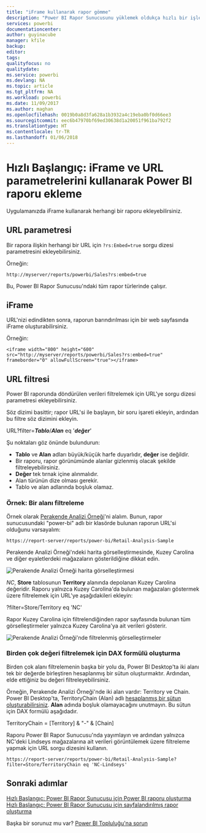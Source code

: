 ```yaml
---
title: "iFrame kullanarak rapor gömme"
description: "Power BI Rapor Sunucusunu yüklemek oldukça hızlı bir işlemdir. İndirmede işleminden yükleme ve yapılandırma aşamasına kadar geçen birkaç dakika içinde çalışmaya başlayabilirsiniz."
services: powerbi
documentationcenter: 
author: guyinacube
manager: kfile
backup: 
editor: 
tags: 
qualityfocus: no
qualitydate: 
ms.service: powerbi
ms.devlang: NA
ms.topic: article
ms.tgt_pltfrm: NA
ms.workload: powerbi
ms.date: 11/09/2017
ms.author: maghan
ms.openlocfilehash: 0019b0a8d3fa628a1b3932a4c19eba0bf0d66ee3
ms.sourcegitcommit: eec6b47970bf69ed30638d1a20051f961ba792f2
ms.translationtype: HT
ms.contentlocale: tr-TR
ms.lasthandoff: 01/06/2018
---
```

# <a name="quickstart-embed-a-power-bi-report-using-an-iframe-and-url-parameters"></a>Hızlı Başlangıç: iFrame ve URL parametrelerini kullanarak Power BI raporu ekleme

Uygulamanızda iFrame kullanarak herhangi bir raporu ekleyebilirsiniz. 

## <a name="url-parameter"></a>URL parametresi

Bir rapora ilişkin herhangi bir URL için `?rs:Embed=true` sorgu dizesi parametresini ekleyebilirsiniz.

Örneğin:

```
http://myserver/reports/powerbi/Sales?rs:embed=true
```

Bu, Power BI Rapor Sunucusu'ndaki tüm rapor türlerinde çalışır.

## <a name="iframe"></a>iFrame

URL'nizi edindikten sonra, raporun barındırılması için bir web sayfasında iFrame oluşturabilirsiniz.

Örneğin:

```
<iframe width="800" height="600" src="http://myserver/reports/powerbi/Sales?rs:embed=true" frameborder="0" allowFullScreen="true"></iframe>
```

## <a name="url-filter"></a>URL filtresi

Power BI raporunda döndürülen verileri filtrelemek için URL'ye sorgu dizesi parametresi ekleyebilirsiniz.

Söz dizimi basittir; rapor URL'si ile başlayın, bir soru işareti ekleyin, ardından bu filtre söz dizimini ekleyin.

URL?filter=***Tablo***/***Alan*** eq '***değer***'

Şu noktaları göz önünde bulundurun:

- **Tablo** ve **Alan** adları büyük/küçük harfe duyarlıdır, **değer** ise değildir.
- Bir raporu, rapor görünümünde alanlar gizlenmiş olacak şekilde filtreleyebilirsiniz.
- **Değer** tek tırnak içine alınmalıdır.
- Alan türünün dize olması gerekir.
- Tablo ve alan adlarında boşluk olamaz.

###  <a name="example-filter-on-a-field"></a>Örnek: Bir alanı filtreleme

Örnek olarak [Perakende Analizi Örneği](../sample-datasets.md)'ni alalım. Bunun, rapor sunucusundaki "power-bi" adlı bir klasörde bulunan raporun URL'si olduğunu varsayalım:

```
https://report-server/reports/power-bi/Retail-Analysis-Sample
```

Perakende Analizi Örneği'ndeki harita görselleştirmesinde, Kuzey Carolina ve diğer eyaletlerdeki mağazaların gösterildiğine dikkat edin.

![Perakende Analizi Örneği harita görselleştirmesi](media/quickstart-embed/report-server-retail-analysis-sample-map.png)

*NC*, **Store** tablosunun **Territory** alanında depolanan Kuzey Carolina değeridir. Raporu yalnızca Kuzey Carolina'da bulunan mağazaları göstermek üzere filtrelemek için URL'ye aşağıdakileri ekleyin:

?filter=Store/Territory eq 'NC'

Rapor Kuzey Carolina için filtrelendiğinden rapor sayfasında bulunan tüm görselleştirmeler yalnızca Kuzey Carolina'ya ait verileri gösterir.

![Perakende Analizi Örneği'nde filtrelenmiş görselleştirmeler](media/quickstart-embed/report-server-retail-analysis-sample-filtered-map.png)

### <a name="create-a-dax-formula-to-filter-on-multiple-values"></a>Birden çok değeri filtrelemek için DAX formülü oluşturma

Birden çok alanı filtrelemenin başka bir yolu da, Power BI Desktop'ta iki alanı tek bir değerde birleştiren hesaplanmış bir sütun oluşturmaktır. Ardından, elde ettiğiniz bu değeri filtreleyebilirsiniz.

Örneğin, Perakende Analizi Örneği'nde iki alan vardır: Territory ve Chain. Power BI Desktop'ta, TerritoryChain (Alan) adlı [hesaplanmış bir sütun oluşturabilirsiniz](../desktop-tutorial-create-calculated-columns.md). **Alan** adında boşluk olamayacağını unutmayın. Bu sütun için DAX formülü aşağıdadır.

TerritoryChain = [Territory] & "-" & [Chain]

Raporu Power BI Rapor Sunucusu'nda yayımlayın ve ardından yalnızca NC'deki Lindseys mağazalarına ait verileri görüntülemek üzere filtreleme yapmak için URL sorgu dizesini kullanın.

```
https://report-server/reports/power-bi/Retail-Analysis-Sample?filter=Store/TerritoryChain eq 'NC-Lindseys'

```

## <a name="next-steps"></a>Sonraki adımlar

[Hızlı Başlangıç: Power BI Rapor Sunucusu için Power BI raporu oluşturma](quickstart-create-powerbi-report.md)  
[Hızlı Başlangıç: Power BI Rapor Sunucusu için sayfalandırılmış rapor oluşturma](quickstart-create-paginated-report.md)  

Başka bir sorunuz mu var? [Power BI Topluluğu'na sorun](https://community.powerbi.com/)